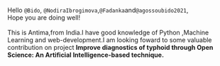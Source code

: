 Hello `@Bido`, `@NodiraIbrogimova`,`@Fadanka`and`@agossoubido2021`,
<br>
Hope you are doing well!
<br>
<br>This is Antima,from India.I have good knowledge of Python ,Machine Learning and web-development.I am looking foward to some valuable contribution on project <b>Improve diagnostics of typhoid through Open Science: An Artificial Intelligence-based technique<b>.
